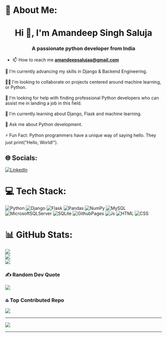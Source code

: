 # 💫 About Me:
<h1 align="center">Hi 👋, I'm Amandeep Singh Saluja</h1>
<h3 align="center">A passionate  python developer from India</h3>

- 📫 How to reach me **amandeepsalujaa@gmail.com**


🔭 I'm currently  advancing my skills in Django & Backend Engineering.<br><br>👯‍♂️ I'm looking to collaborate on projects centered around  machine learning, or Python.<br><br>🤝 I'm looking for help with finding professional Python developers who can assist me in landing a job in this field.<br><br>🌱 I'm currently learning about Django, Flask and machine learning.<br><br>💭 Ask me about Python development.<br><br>⚡ Fun Fact: Python programmers have a unique way of saying hello. They just print("Hello, World!").


## 🌐 Socials:
[![LinkedIn](https://img.shields.io/badge/LinkedIn-%230077B5.svg?logo=linkedin&logoColor=white)](https://www.linkedin.com/in/amandeep-singh-saluja-93821b355/)


# 💻 Tech Stack:
![Python](https://img.shields.io/badge/python-3670A0?style=for-the-badge&logo=python&logoColor=ffdd54) ![Django](https://img.shields.io/badge/django-%23092E20.svg?style=for-the-badge&logo=django&logoColor=white) ![Flask](https://img.shields.io/badge/flask-%23000.svg?style=for-the-badge&logo=flask&logoColor=white) ![Pandas](https://img.shields.io/badge/pandas-%23150458.svg?style=for-the-badge&logo=pandas&logoColor=white) ![NumPy](https://img.shields.io/badge/numpy-%23013243.svg?style=for-the-badge&logo=numpy&logoColor=white) ![MySQL](https://img.shields.io/badge/mysql-%2300000f.svg?style=for-the-badge&logo=mysql&logoColor=white) ![MicrosoftSQLServer](https://img.shields.io/badge/Microsoft%20SQL%20Server-CC2927?style=for-the-badge&logo=microsoft%20sql%20server&logoColor=white) ![SQLite](https://img.shields.io/badge/sqlite-%2307405e.svg?style=for-the-badge&logo=sqlite&logoColor=white) ![GithubPages](https://img.shields.io/badge/github%20pages-121013?style=for-the-badge&logo=github&logoColor=white) ![Js](https://img.shields.io/badge/js%20-121013?style=for-the-badge&logo=js&logoColor=yellow) ![HTML](https://img.shields.io/badge/HTML-3670A0?style=for-the-badge&logo=HTML&logoColor=ffdd54) ![CSS](https://img.shields.io/badge/CSS-3670A0?style=for-the-badge&logo=CSS&logoColor=RRGGBB)

# 📊 GitHub Stats:
![](https://github-readme-stats.vercel.app/api?username=AmandeepSingh-Saluja&theme=dark&hide_border=false&include_all_commits=false&count_private=false)<br/>
![](https://nirzak-streak-stats.vercel.app/?user=AmandeepSingh-Saluja&theme=dark&hide_border=false)<br/>
![](https://github-readme-stats.vercel.app/api/top-langs/?username=AmandeepSingh-Saluja&theme=dark&hide_border=false&include_all_commits=false&count_private=false&layout=compact)

### ✍️ Random Dev Quote
![](https://quotes-github-readme.vercel.app/api?type=horizontal&theme=radical)

### 🔝 Top Contributed Repo
![](https://github-contributor-stats.vercel.app/api?username=AmandeepSingh-Saluja&limit=5&theme=dark&combine_all_yearly_contributions=true)

---
[![](https://visitcount.itsvg.in/api?id=AmandeepSingh-Saluja&icon=0&color=0)](https://visitcount.itsvg.in)


---
